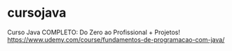 # cursojava
Curso Java COMPLETO: Do Zero ao Profissional + Projetos!
https://www.udemy.com/course/fundamentos-de-programacao-com-java/
